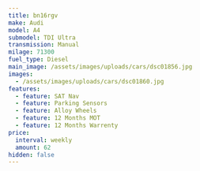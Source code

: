 ```yaml
---
title: bn16rgv
make: Audi
model: A4
submodel: TDI Ultra
transmission: Manual
milage: 71300
fuel_type: Diesel
main_image: /assets/images/uploads/cars/dsc01856.jpg
images:
  - /assets/images/uploads/cars/dsc01860.jpg
features:
  - feature: SAT Nav
  - feature: Parking Sensors
  - feature: Alloy Wheels
  - feature: 12 Months MOT
  - feature: 12 Months Warrenty
price:
  interval: weekly
  amount: 62
hidden: false
---
```

